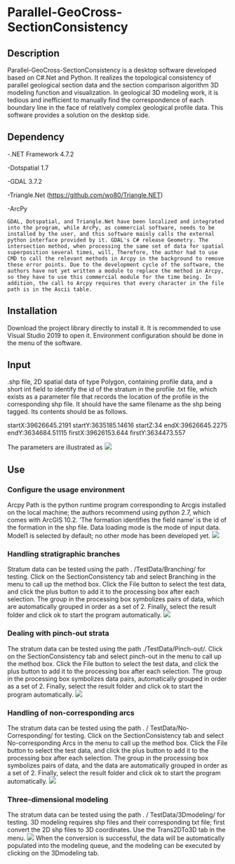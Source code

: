 # Parallel-GeoCross-SectionConsistency
## Description
  Parallel-GeoCross-SectionConsistency is a desktop software developed based on C#.Net and Python. It realizes the topological consistency of parallel geological section data and the section comparison algorithm 3D modeling function and visualization. In geological 3D modeling work, it is tedious and inefficient to manually find the correspondence of each boundary line in the face of relatively complex geological profile data. This software provides a solution on the desktop side.
## Dependency
-.NET Framework 4.7.2

-Dotspatial 1.7

-GDAL 3.7.2

-Triangle.Net (https://github.com/wo80/Triangle.NET)

-ArcPy

    GDAL, Dotspatial, and Triangle.Net have been localized and integrated into the program, while ArcPy, as commercial software, needs to be installed by the user, and this software mainly calls the external python interface provided by it. GDAL's C# release Geometry. The intersection method, when processing the same set of data for spatial superposition several times, will, Therefore, the author had to use CMD to call the relevant methods in Arcpy in the background to remove these error points. Due to the development cycle of the software, the authors have not yet written a module to replace the method in Arcpy, so they have to use this commercial module for the time being. In addition, the call to Arcpy requires that every character in the file path is in the Ascii table.
## Installation
  Download the project library directly to install it. It is recommended to use Visual Studio 2019 to open it. Environment configuration should be done in the menu of the software.
## Input
  .shp file, 2D spatial data of type Polygon, containing profile data, and a short int field to identify the id of the stratum in the profile
	.txt file, which exists as a parameter file that records the location of the profile in the corresponding shp file. It should have the same filename as the shp being tagged. Its contents should be as follows.

startX:39626645.2191
startY:3635185.14616
startZ:34
endX:39626645.2275
endY:3634684.51115
firstX:39626153.644
firstY:3634473.557

The parameters are illustrated as
![](https://github.com/OnlyChen45/Parallel-GeoCross-SectionConsistency/blob/master/media/image1.png)

## Use
### Configure the usage environment
  Arcpy Path is the python runtime program corresponding to Arcgis installed on the local machine; the authors recommend using python 2.7, which comes with ArcGIS 10.2. ‘The formation identifies the field name’ is the id of the formation in the shp file. Data loading mode is the mode of input data. Model1 is selected by default; no other mode has been developed yet.
![](https://github.com/OnlyChen45/Parallel-GeoCross-SectionConsistency/blob/master/media/image2.png)

### Handling stratigraphic branches
  Stratum data can be tested using the path . /TestData/Branching/ for testing.
	Click on the SectionConsistency tab and select Branching in the menu to call up the method box. Click the File button to select the test data, and click the plus button to add it to the processing box after each selection. The group in the processing box symbolizes pairs of data, which are automatically grouped in order as a set of 2.
	Finally, select the result folder and click ok to start the program automatically.
 ![](https://github.com/OnlyChen45/Parallel-GeoCross-SectionConsistency/blob/master/media/image3.png)
 
### Dealing with pinch-out strata
  The stratum data can be tested using the path ./TestData/Pinch-out/.
	Click on the SectionConsistency tab and select pinch-out in the menu to call up the method box. Click the File button to select the test data, and click the plus button to add it to the processing box after each selection. The group in the processing box symbolizes data pairs, automatically grouped in order as a set of 2.
	Finally, select the result folder and click ok to start the program automatically.
 ![](https://github.com/OnlyChen45/Parallel-GeoCross-SectionConsistency/blob/master/media/image4.png)
 
### Handling of non-corresponding arcs
  The stratum data can be tested using the path . / TestData/No-Corresponding/ for testing.
	Click on the SectionConsistency tab and select No-corresponding Arcs in the menu to call up the method box. Click the File button to select the test data, and click the plus button to add it to the processing box after each selection. The group in the processing box symbolizes pairs of data, and the data are automatically grouped in order as a set of 2.
	Finally, select the result folder and click ok to start the program automatically.
 ![](https://github.com/OnlyChen45/Parallel-GeoCross-SectionConsistency/blob/master/media/image5.png)
 
### Three-dimensional modeling
  The stratum data can be tested using the path . / TestData/3Dmodeling/ for testing.
  3D modeling requires shp files and their corresponding txt file; first convert the 2D shp files to 3D coordinates. Use the Trans2DTo3D tab in the menu.
 ![](https://github.com/OnlyChen45/Parallel-GeoCross-SectionConsistency/blob/master/media/image6.png)
  When the conversion is successful, the data will be automatically populated into the modeling queue, and the modeling can be executed by clicking on the 3Dmodeling tab.
